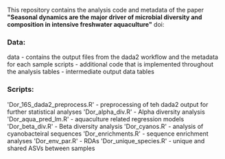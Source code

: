 This repository contains the analysis code and metadata of the paper
**"Seasonal dynamics are the major driver of microbial diversity and composition in intensive freshwater aquaculture"**
doi: 

### Data: 
data - contains the output files from the dada2 workflow and the metadata for each sample
scripts - additional code that is implemented throughout the analysis
tables - intermediate output data tables

### Scripts: 
'Dor_16S_dada2_preprocess.R' - preprocessing of teh dada2 output for further statistical analyses
'Dor_alpha_div.R' - Alpha diversity analysis
'Dor_aqua_pred_lm.R' - aquaculture related regression models
'Dor_beta_div.R' - Beta diversity analysis
'Dor_cyanos.R' - analysis of cyanobacteiral sequences
'Dor_enrichments.R' - sequence enrichment analyses
'Dor_env_par.R' - RDAs
'Dor_unique_species.R' - unique and shared ASVs between samples
